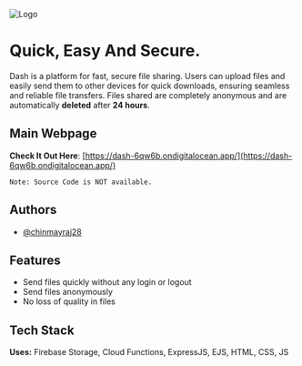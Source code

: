 ![Logo](https://dash-6qw6b.ondigitalocean.app/assets/logo_name.png)

# Quick, Easy And Secure.

Dash is a platform for fast, secure file sharing. Users can upload files and easily send them to other devices for quick downloads, ensuring seamless and reliable file transfers. Files shared are completely anonymous and are automatically **deleted** after **24 hours**.

## Main Webpage

**Check It Out Here**: [https://dash-6qw6b.ondigitalocean.app/](https://dash-6qw6b.ondigitalocean.app/)

```Note: Source Code is NOT available.```

## Authors

- [@chinmayraj28](https://github.com/chinmayraj28)


## Features

- Send files quickly without any login or logout
- Send files anonymously
- No loss of quality in files


## Tech Stack

**Uses:** Firebase Storage, Cloud Functions, ExpressJS, EJS, HTML, CSS, JS

